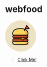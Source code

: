 # webfood

[![Logo](https://github.com/abdullahtabish/webfood/blob/main/public/icon/icon.png)](https://count-webfood.onrender.com/)

> [Click Me!](https://count-webfood.onrender.com/)
